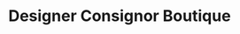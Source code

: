 ---
title: "Designer Consignor Boutique"
url: /kingwood/designer-consignor-boutique/
shop: Gebrauchtwaren
---